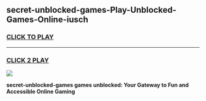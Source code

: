 
## secret-unblocked-games-Play-Unblocked-Games-Online-iusch
<h3>
<a href="https://premium76.site?title=secret-unblocked-games&ref=25A">CLICK TO PLAY</a></h3>
<hr>

<h3>
<a href="https://premium76.site?title=secret-unblocked-games&ref=25A">CLICK 2 PLAY</a>
  
</h3>

<a href="https://premium76.site?title=secret-unblocked-games&ref=25A"><img src="https://clearcache.store/games.png"></a>


**secret-unblocked-games games unblocked: Your Gateway to Fun and Accessible Online Gaming**
